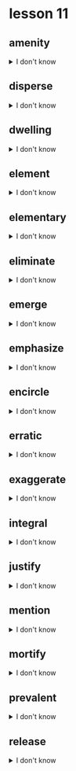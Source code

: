 # lesson 11

## amenity
<details>
<summary>I don't know</summary>

+    n. &nbsp; &nbsp; something that makes life easier or more enjoyable

+ syn. &nbsp; &nbsp; convenience

</details>

## disperse
<details>
<summary>I don't know</summary>

+ adj. &nbsp; &nbsp; dispersed

+    v. &nbsp; &nbsp; to cause to move in many different directions

+ syn. &nbsp; &nbsp; circulate

</details>

## dwelling
<details>
<summary>I don't know</summary>

+    n. &nbsp; &nbsp; where people live

+    v. &nbsp; &nbsp; dwell

+ syn. &nbsp; &nbsp; house

</details>

## element
<details>
<summary>I don't know</summary>

+ adj. &nbsp; &nbsp; elemental

+    n. &nbsp; &nbsp; a part of the whole

+  &nbsp; &nbsp; *environment

+ syn. &nbsp; &nbsp; component

</details>

## elementary
<details>
<summary>I don't know</summary>

+ adj. &nbsp; &nbsp; simple in structure, easy to do

+ syn. &nbsp; &nbsp; primary

</details>

## eliminate
<details>
<summary>I don't know</summary>

+ adj. &nbsp; &nbsp; eliminated

+    n. &nbsp; &nbsp; elimination

+    v. &nbsp; &nbsp; to remove, free oneself of something

+ syn. &nbsp; &nbsp; delete

</details>

## emerge
<details>
<summary>I don't know</summary>

+    n. &nbsp; &nbsp; emergence

+    v. &nbsp; &nbsp; to come into view, or existence

+ syn. &nbsp; &nbsp; appear

</details>

## emphasize
<details>
<summary>I don't know</summary>

+ adv. &nbsp; &nbsp; emphatically

+ adj. &nbsp; &nbsp; emphatic

+    n. &nbsp; &nbsp; emphasis

+    v. &nbsp; &nbsp; to show that something is especially important or exceptional

+ syn. &nbsp; &nbsp; highlight

</details>

## encircle
<details>
<summary>I don't know</summary>

+ adj. &nbsp; &nbsp; encircled

+    v. &nbsp; &nbsp; to make a circle around

+ syn. &nbsp; &nbsp; surround

</details>

## erratic
<details>
<summary>I don't know</summary>

+ adv. &nbsp; &nbsp; erratically

+ adj. &nbsp; &nbsp; no regular pattern in thinking or movement; changeable without reason

+ syn. &nbsp; &nbsp; inconsistent

</details>

## exaggerate
<details>
<summary>I don't know</summary>

+ adj. &nbsp; &nbsp; exaggerated

+    n. &nbsp; &nbsp; exaggeration

+    v. &nbsp; &nbsp; to make something more than what it is

+ syn. &nbsp; &nbsp; overstate

</details>

## integral
<details>
<summary>I don't know</summary>

+ adv. &nbsp; &nbsp; integrally

+    n. &nbsp; &nbsp; integrallity

+ adj. &nbsp; &nbsp; to be an essential or basic part of something

+ syn. &nbsp; &nbsp; vital

</details>

## justify
<details>
<summary>I don't know</summary>

+    n. &nbsp; &nbsp; justification

+ adj. &nbsp; &nbsp; justifiably

+    v. &nbsp; &nbsp; to show to be right or reasonable; to support

+ syn. &nbsp; &nbsp; defend

</details>

## mention
<details>
<summary>I don't know</summary>

+ adj. &nbsp; &nbsp; mentioned

+    n. &nbsp; &nbsp; mention

+    v. &nbsp; &nbsp; to say; relate in written form

+ syn. &nbsp; &nbsp; remark

</details>

## mortify
<details>
<summary>I don't know</summary>

+    n. &nbsp; &nbsp; mortification

+    v. &nbsp; &nbsp; to embarrass

+ syn. &nbsp; &nbsp; humiliate

</details>

## prevalent
<details>
<summary>I don't know</summary>

+    n. &nbsp; &nbsp; prevalence

+ adj. &nbsp; &nbsp; existing widely or commonly

+ syn. &nbsp; &nbsp; commonplace

</details>

## release
<details>
<summary>I don't know</summary>

+    n. &nbsp; &nbsp; release

+    v. &nbsp; &nbsp; to allow to come out; to give freedom

+ syn. &nbsp; &nbsp; free

</details>
